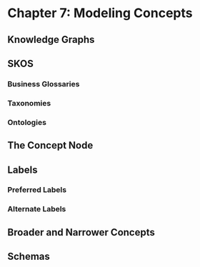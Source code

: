 # Chapter 7: Modeling Concepts

## Knowledge Graphs

## SKOS

### Business Glossaries

### Taxonomies

### Ontologies

## The Concept Node

## Labels

### Preferred Labels

### Alternate Labels

## Broader and Narrower Concepts

## Schemas

